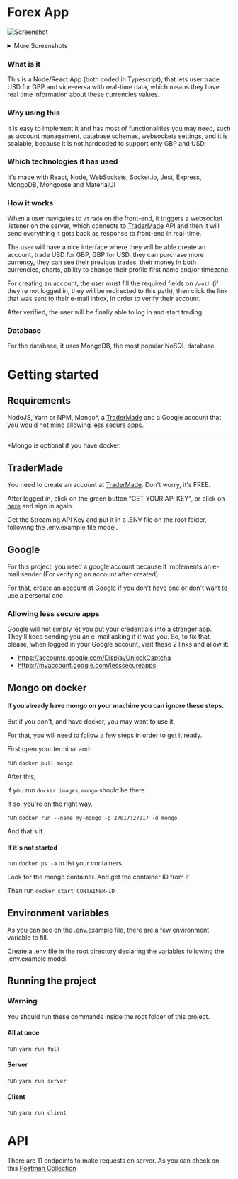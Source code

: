 # Forex App

![Screenshot](./src/images/print1.png)

<details>
  <summary>More Screenshots</summary>
  
  ![Screenshot](./src/images/print4.png)
  ![Screenshot](./src/images/print2.png)
  ![Screenshot](./src/images/print3.png)
  
</details>


### What is it

This is a Node/React App (both coded in Typescript), that lets user trade USD for GBP and vice-versa with real-time data, which means they have real time information about these currencies values.

### Why using this

It is easy to implement it and has most of functionalities you may need, such as account management, database schemas, websockets settings, and it is scalable, because it is not hardcoded to support only GBP and USD.

### Which technologies it has used

It's made with React, Node, WebSockets, Socket.io, Jest, Express, MongoDB, Mongoose and MaterialUI

### How it works

When a user navigates to `/trade` on the front-end, it triggers a websocket listener on the server, which connects to [TraderMade](https://marketdata.tradermade.com/signup) API and then it will send everything it gets back as response to front-end in real-time.

The user will have a nice interface where they will be able create an account, trade USD for GBP, GBP for USD, they can purchase more currency, they can see their previous trades, their money in both currencies, charts, ability to change their profile first name and/or timezone.

For creating an account, the user must fill the required fields on `/auth` (if they're not logged in, they will be redirected to this path), then click the link that was sent to their e-mail inbox, in order to verify their account.

After verified, the user will be finally able to log in and start trading.

### Database

For the database, it uses MongoDB, the most popular NoSQL database.


# Getting started

## Requirements

NodeJS, Yarn or NPM, Mongo*, a [TraderMade](https://marketdata.tradermade.com/signup) and a Google account that you would not mind allowing less secure apps.


---

*Mongo is optional if you have docker.

## TraderMade

You need to create an account at [TraderMade](https://marketdata.tradermade.com/signup). Don't worry, it's FREE.

After logged in, click on the green button "GET YOUR API KEY", or click on [here](https://marketdata.tradermade.com/myAccount) and sign in again.

Get the Streaming API Key and put it in a .ENV file on the root folder, following the .env.example file model.

## Google

For this project, you need a google account because it implements an e-mail sender (For verifying an account after created).

For that, create an account at [Google](https://accounts.google.com/signup/v2) if you don't have one or don't want to use a personal one.

### Allowing less secure apps

Google will not simply let you put your credentials into a stranger app. They'll keep sending you an e-mail asking if it was you.
So, to fix that, please, when logged in your Google account, visit these 2 links and allow it:

  -  https://accounts.google.com/DisplayUnlockCaptcha
  -  https://myaccount.google.com/lesssecureapps

## Mongo on docker

#### If you already have mongo on your machine you can ignore these steps.

But if you don't, and have docker, you may want to use it.


For that, you will need to follow a few steps in order to get it ready.


First open your terminal and:

run `docker pull mongo`

After this,

if you run `docker images`, `mongo` should be there.

If so, you're on the right way.

run `docker run --name my-mongo -p 27017:27017 -d mongo`

And that's it.



#### If it's not started

run `docker ps -a` to list your containers.

Look for the mongo container. And get the container ID from it

Then run `docker start CONTAINER-ID`

## Environment variables

As you can see on the .env.example file, there are a few environment variable to fill.

Create a .env file in the root directory declaring the variables following the .env.example model.

## Running the project

### Warning

You should run these commands inside the root folder of this project.

#### All at once

run `yarn run full`

#### Server

run `yarn run server`

#### Client

run `yarn run client`


# API

There are 11 endpoints to make requests on server.
As you can check on this [Postman Collection](https://app.getpostman.com/join-team?invite_code=7fb71f0b69c82a80834f5dd932e0c384)
